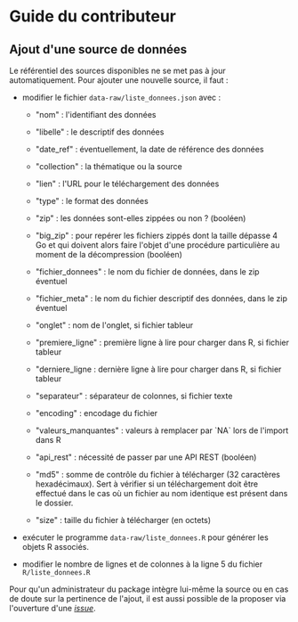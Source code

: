 # Guide du contributeur

## Ajout d'une source de données

Le référentiel des sources disponibles ne se met pas à jour automatiquement. Pour ajouter une nouvelle source, il faut :

-   modifier le fichier `data-raw/liste_donnees.json` avec :

    -   "nom" : l'identifiant des données

    -   "libelle" : le descriptif des données

    -   "date_ref" : éventuellement, la date de référence des données

    -   "collection" : la thématique ou la source

    -   "lien" : l'URL pour le téléchargement des données

    -   "type" : le format des données

    -   "zip" : les données sont-elles zippées ou non ? (booléen)

    -   "big_zip" : pour repérer les fichiers zippés dont la taille dépasse 4 Go et qui doivent alors faire l'objet d'une procédure particulière au moment de la décompression (booléen)

    -   "fichier_donnees" : le nom du fichier de données, dans le zip éventuel

    -   "fichier_meta" : le nom du fichier descriptif des données, dans le zip éventuel

    -   "onglet" : nom de l'onglet, si fichier tableur

    -   "premiere_ligne" : première ligne à lire pour charger dans R, si fichier tableur

    -   "derniere_ligne : dernière ligne à lire pour charger dans R, si fichier tableur

    -   "separateur" : séparateur de colonnes, si fichier texte

    -   "encoding" : encodage du fichier

    -   "valeurs_manquantes" : valeurs à remplacer par \`NA\` lors de l'import dans R

    -   "api_rest" : nécessité de passer par une API REST (booléen)

    -   "md5" : somme de contrôle du fichier à télécharger (32 caractères hexadécimaux). Sert à vérifier si un téléchargement doit être effectué dans le cas où un fichier au nom identique est présent dans le dossier.

    -   "size" : taille du fichier à télécharger (en octets)

-   exécuter le programme `data-raw/liste_donnees.R` pour générer les objets R associés.

-   modifier le nombre de lignes et de colonnes à la ligne 5 du fichier `R/liste_donnees.R`

Pour qu'un administrateur du package intègre lui-même la source ou en cas de doute sur la pertinence de l'ajout, il est aussi possible de la proposer via l'ouverture d'une [*issue*](https://github.com/InseeFrLab/DoReMIFaSol/issues/new/choose).
